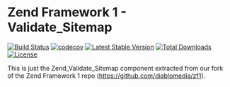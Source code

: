 Zend Framework 1 - Validate_Sitemap
============================
[![Build Status](https://travis-ci.org/diablomedia/zf1-validate-sitemap.svg?branch=master)](https://travis-ci.org/diablomedia/zf1-validate-sitemap)
[![codecov](https://codecov.io/gh/diablomedia/zf1-validate-sitemap/branch/master/graph/badge.svg)](https://codecov.io/gh/diablomedia/zf1-validate-sitemap)
[![Latest Stable Version](https://poser.pugx.org/diablomedia/zendframework1-validate-sitemap/v/stable)](https://packagist.org/packages/diablomedia/zendframework1-validate-sitemap)
[![Total Downloads](https://poser.pugx.org/diablomedia/zendframework1-validate-sitemap/downloads)](https://packagist.org/packages/diablomedia/zendframework1-validate-sitemap)
[![License](https://poser.pugx.org/diablomedia/zendframework1-validate-sitemap/license)](https://packagist.org/packages/diablomedia/zendframework1-validate-sitemap)

This is just the Zend_Validate_Sitemap component extracted from our fork of the Zend Framework 1 repo (https://github.com/diablomedia/zf1).

